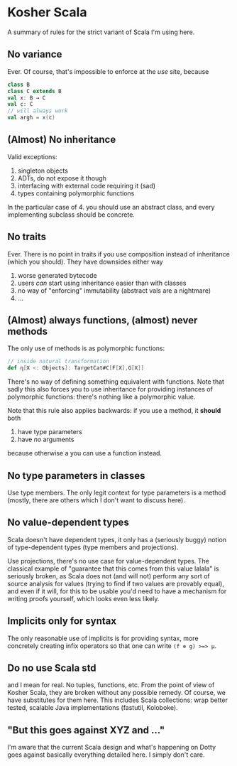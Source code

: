 # Kosher Scala

A summary of rules for the strict variant of Scala I'm using here.

## No variance

Ever. Of course, that's impossible to enforce at the *use* site, because

``` scala
class B
class C extends B
val x: B → C
val c: C
// will always work
val argh = x(c)
```

## (Almost) No inheritance

Valid exceptions:

1. singleton objects
2. ADTs, do not expose it though
3. interfacing with external code requiring it (sad)
4. types containing polymorphic functions

In the particular case of 4. you should use an abstract class, and every implementing subclass should be concrete.

## No traits

Ever. There is no point in traits if you use composition instead of inheritance (which you should). They have downsides either way

1. worse generated bytecode
2. users *can* start using inheritance easier than with classes
3. no way of "enforcing" immutability (abstract vals are a nightmare)
4. ...

## (Almost) always functions, (almost) never methods

The only use of methods is as polymorphic functions:

``` scala
// inside natural transformation
def η[X <: Objects]: TargetCat#C[F[X],G[X]]
```

There's no way of defining something equivalent with functions. Note that sadly this also forces you to use inheritance for providing instances of polymorphic functions: there's nothing like a polymorphic value.

Note that this rule also applies backwards: if you use a method, it **should** both

1. have type parameters
2. have *no* arguments

because otherwise a you can use a function instead.

## No type parameters in classes

Use type members. The only legit context for type parameters is a method (mostly, there are others which I don't want to discuss here).

## No value-dependent types

Scala doesn't have dependent types, it only has a (seriously buggy) notion of type-dependent types (type members and projections).

Use projections, there's no use case for value-dependent types. The classical example of "guarantee that this comes from this value lalala" is seriously broken, as Scala does not (and will not) perform any sort of source analysis for values (trying to find if two values are provably equal), and even if it will, for this to be usable you'd need to have a mechanism for writing proofs yourself, which looks even less likely. 

## Implicits only for syntax

The only reasonable use of implicits is for providing syntax, more concretely creating infix operators so that one can write `(f ⊗ g) >=> μ`.

## Do no use Scala std

and I mean for real. No tuples, functions, etc. From the point of view of Kosher Scala, they are broken without any possible remedy. Of course, we have substitutes for them here. This includes Scala collections: wrap better tested, scalable Java implementations (fastutil, Koloboke).

## "But this goes against XYZ and ..."

I'm aware that the current Scala design and what's happening on Dotty goes against basically everything detailed here. I simply don't care.
